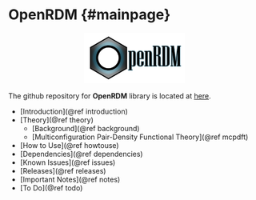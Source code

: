 OpenRDM     {#mainpage}
=========

<p align="center">
<img src="OpenRDMmain.png" style='height: 25%; width: 40%; object-fit: contain'/> 
<br>
</p>

The github repository for <b>OpenRDM</b> library 
is located at [here](https://github.com/SinaMostafanejad/OpenRDM).

+ [Introduction](@ref introduction)
+ [Theory](@ref theory)
  - [Background](@ref background)
  - [Multiconfiguration Pair-Density Functional Theory](@ref mcpdft)
+ [How to Use](@ref howtouse)
+ [Dependencies](@ref dependencies)
+ [Known Issues](@ref issues)
+ [Releases](@ref releases)
+ [Important Notes](@ref notes)
+ [To Do](@ref todo)
